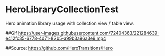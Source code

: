 # HeroLibraryCollectionTest
Hero animation library usage with collection view / table view. 

##Gif
https://user-images.githubusercontent.com/72404363/221284639-e412fc35-6778-4d71-82b5-a99b3a96a3e9.mp4

##Source:
https://github.com/HeroTransitions/Hero
